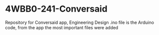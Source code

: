 # 4WBB0-241-Conversaid
Repository for Conversaid app, Engineering Design
.ino file is the Arduino code, from the app the most important files were added
